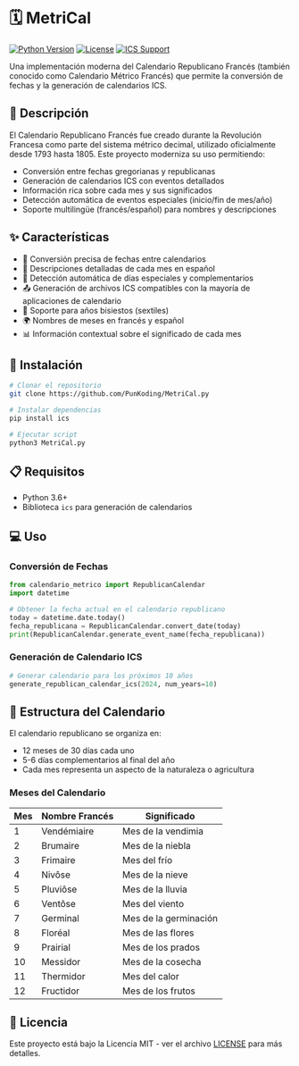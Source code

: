 # 🗓️ MetriCal

[![Python Version](https://img.shields.io/badge/python-3.6+-blue.svg)](https://www.python.org/downloads/)
[![License](https://img.shields.io/badge/license-MIT-green.svg)](LICENSE)
[![ICS Support](https://img.shields.io/badge/format-ICS-orange.svg)](https://icalendar.org/)

Una implementación moderna del Calendario Republicano Francés (también conocido como Calendario Métrico Francés) que permite la conversión de fechas y la generación de calendarios ICS.

## 📖 Descripción

El Calendario Republicano Francés fue creado durante la Revolución Francesa como parte del sistema métrico decimal, utilizado oficialmente desde 1793 hasta 1805. Este proyecto moderniza su uso permitiendo:

- Conversión entre fechas gregorianas y republicanas
- Generación de calendarios ICS con eventos detallados
- Información rica sobre cada mes y sus significados
- Detección automática de eventos especiales (inicio/fin de mes/año)
- Soporte multilingüe (francés/español) para nombres y descripciones

## ✨ Características

- 📅 Conversión precisa de fechas entre calendarios
- 📝 Descripciones detalladas de cada mes en español
- 🎯 Detección automática de días especiales y complementarios
- 📤 Generación de archivos ICS compatibles con la mayoría de aplicaciones de calendario
- 🔄 Soporte para años bisiestos (sextiles)
- 🌍 Nombres de meses en francés y español
- 📊 Información contextual sobre el significado de cada mes

## 🚀 Instalación

```bash
# Clonar el repositorio
git clone https://github.com/PunKoding/MetriCal.py

# Instalar dependencias
pip install ics

# Ejecutar script
python3 MetriCal.py
```

## 📋 Requisitos

- Python 3.6+
- Biblioteca `ics` para generación de calendarios

## 💻 Uso

### Conversión de Fechas

```python
from calendario_metrico import RepublicanCalendar
import datetime

# Obtener la fecha actual en el calendario republicano
today = datetime.date.today()
fecha_republicana = RepublicanCalendar.convert_date(today)
print(RepublicanCalendar.generate_event_name(fecha_republicana))
```

### Generación de Calendario ICS

```python
# Generar calendario para los próximos 10 años
generate_republican_calendar_ics(2024, num_years=10)
```

## 📅 Estructura del Calendario

El calendario republicano se organiza en:

- 12 meses de 30 días cada uno
- 5-6 días complementarios al final del año
- Cada mes representa un aspecto de la naturaleza o agricultura

### Meses del Calendario

| Mes | Nombre Francés | Significado |
|-----|----------------|-------------|
| 1 | Vendémiaire | Mes de la vendimia |
| 2 | Brumaire | Mes de la niebla |
| 3 | Frimaire | Mes del frío |
| 4 | Nivôse | Mes de la nieve |
| 5 | Pluviôse | Mes de la lluvia |
| 6 | Ventôse | Mes del viento |
| 7 | Germinal | Mes de la germinación |
| 8 | Floréal | Mes de las flores |
| 9 | Prairial | Mes de los prados |
| 10 | Messidor | Mes de la cosecha |
| 11 | Thermidor | Mes del calor |
| 12 | Fructidor | Mes de los frutos |

## 📝 Licencia

Este proyecto está bajo la Licencia MIT - ver el archivo [LICENSE](LICENSE) para más detalles.
